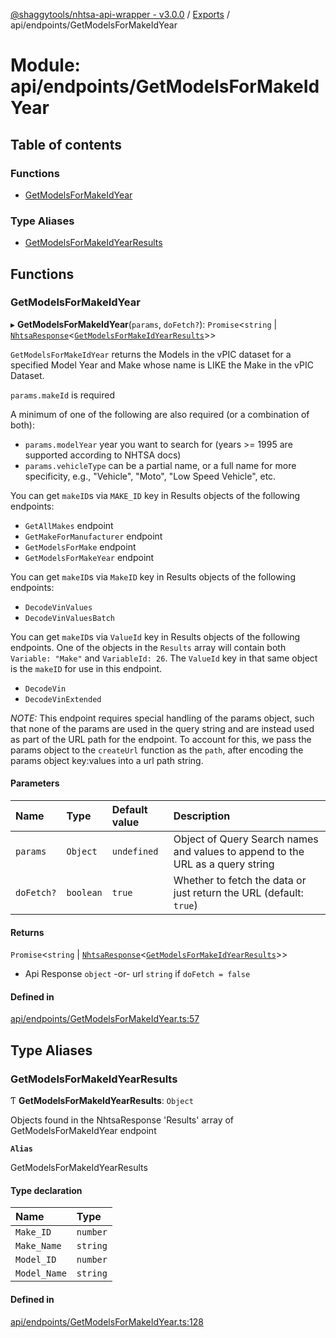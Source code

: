 [@shaggytools/nhtsa-api-wrapper - v3.0.0](../index.md) / [Exports](../modules.md) / api/endpoints/GetModelsForMakeIdYear

# Module: api/endpoints/GetModelsForMakeIdYear

## Table of contents

### Functions

- [GetModelsForMakeIdYear](api_endpoints_GetModelsForMakeIdYear.md#getmodelsformakeidyear)

### Type Aliases

- [GetModelsForMakeIdYearResults](api_endpoints_GetModelsForMakeIdYear.md#getmodelsformakeidyearresults)

## Functions

### GetModelsForMakeIdYear

▸ **GetModelsForMakeIdYear**(`params`, `doFetch?`): `Promise`<`string` \| [`NhtsaResponse`](api_types.md#nhtsaresponse)<[`GetModelsForMakeIdYearResults`](api_endpoints_GetModelsForMakeIdYear.md#getmodelsformakeidyearresults)\>\>

`GetModelsForMakeIdYear` returns the Models in the vPIC dataset for a specified Model Year
and Make whose name is LIKE the Make in the vPIC Dataset.

`params.makeId` is required

A minimum of one of the following are also required (or a combination of both):
- `params.modelYear` year you want to search for (years >= 1995 are supported according to NHTSA
  docs)
- `params.vehicleType` can be a partial name, or a full name for more specificity, e.g.,
  "Vehicle", "Moto", "Low Speed Vehicle", etc.

You can get `makeID`s via `MAKE_ID` key in Results objects of the following endpoints:
- `GetAllMakes` endpoint
- `GetMakeForManufacturer` endpoint
- `GetModelsForMake` endpoint
- `GetModelsForMakeYear` endpoint

You can get `makeID`s via `MakeID` key in Results objects of the following endpoints:
- `DecodeVinValues`
- `DecodeVinValuesBatch`

You can get `makeID`s via `ValueId` key in Results objects of the following endpoints.
One of the objects in the `Results` array will contain both `Variable: "Make"` and
`VariableId: 26`. The `ValueId` key in that same object is the `makeID` for use in this
endpoint.
- `DecodeVin`
- `DecodeVinExtended`

_NOTE:_ This endpoint requires special handling of the params object, such that none of the
params are used in the query string and are instead used as part of the URL path for the
endpoint. To account for this, we pass the params object to the `createUrl` function as the
`path`, after encoding the params object key:values into a url path string.

#### Parameters

| Name | Type | Default value | Description |
| :------ | :------ | :------ | :------ |
| `params` | `Object` | `undefined` | Object of Query Search names and values to append to the URL as a query string |
| `doFetch?` | `boolean` | `true` | Whether to fetch the data or just return the URL (default: `true`) |

#### Returns

`Promise`<`string` \| [`NhtsaResponse`](api_types.md#nhtsaresponse)<[`GetModelsForMakeIdYearResults`](api_endpoints_GetModelsForMakeIdYear.md#getmodelsformakeidyearresults)\>\>

- Api Response
`object` -or- url `string` if `doFetch = false`

#### Defined in

[api/endpoints/GetModelsForMakeIdYear.ts:57](https://github.com/ShaggyTech/nhtsa-api-wrapper/blob/1e31d45/packages/lib/src/api/endpoints/GetModelsForMakeIdYear.ts#L57)

## Type Aliases

### GetModelsForMakeIdYearResults

Ƭ **GetModelsForMakeIdYearResults**: `Object`

Objects found in the NhtsaResponse 'Results' array of GetModelsForMakeIdYear endpoint

**`Alias`**

GetModelsForMakeIdYearResults

#### Type declaration

| Name | Type |
| :------ | :------ |
| `Make_ID` | `number` |
| `Make_Name` | `string` |
| `Model_ID` | `number` |
| `Model_Name` | `string` |

#### Defined in

[api/endpoints/GetModelsForMakeIdYear.ts:128](https://github.com/ShaggyTech/nhtsa-api-wrapper/blob/1e31d45/packages/lib/src/api/endpoints/GetModelsForMakeIdYear.ts#L128)
